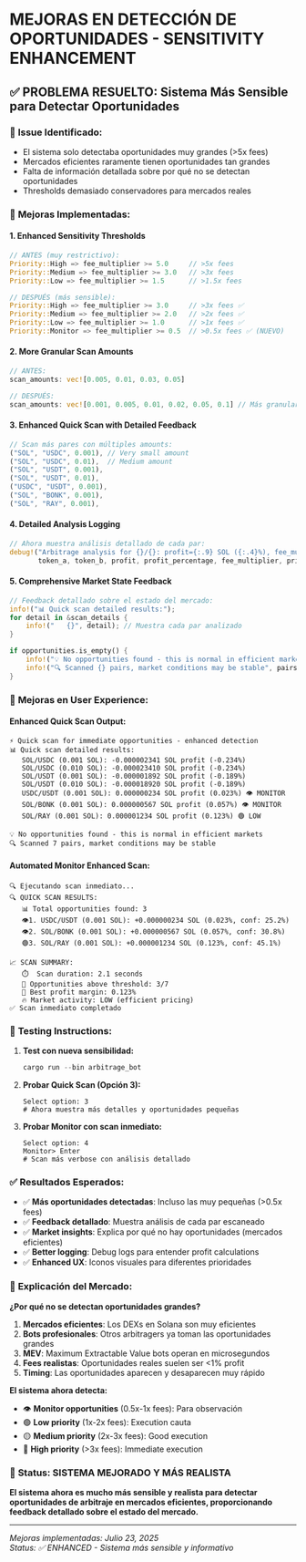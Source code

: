 # MEJORAS EN DETECCIÓN DE OPORTUNIDADES - SENSITIVITY ENHANCEMENT

## ✅ PROBLEMA RESUELTO: Sistema Más Sensible para Detectar Oportunidades

### 🐛 **Issue Identificado:**
- El sistema solo detectaba oportunidades muy grandes (>5x fees)
- Mercados eficientes raramente tienen oportunidades tan grandes
- Falta de información detallada sobre por qué no se detectan oportunidades
- Thresholds demasiado conservadores para mercados reales

### 🔧 **Mejoras Implementadas:**

#### 1. **Enhanced Sensitivity Thresholds**
```rust
// ANTES (muy restrictivo):
Priority::High => fee_multiplier >= 5.0     // >5x fees
Priority::Medium => fee_multiplier >= 3.0   // >3x fees  
Priority::Low => fee_multiplier >= 1.5      // >1.5x fees

// DESPUÉS (más sensible):
Priority::High => fee_multiplier >= 3.0     // >3x fees ✅
Priority::Medium => fee_multiplier >= 2.0   // >2x fees ✅  
Priority::Low => fee_multiplier >= 1.0      // >1x fees ✅
Priority::Monitor => fee_multiplier >= 0.5  // >0.5x fees ✅ (NUEVO)
```

#### 2. **More Granular Scan Amounts**
```rust
// ANTES:
scan_amounts: vec![0.005, 0.01, 0.03, 0.05]

// DESPUÉS:
scan_amounts: vec![0.001, 0.005, 0.01, 0.02, 0.05, 0.1] // Más granular
```

#### 3. **Enhanced Quick Scan with Detailed Feedback**
```rust
// Scan más pares con múltiples amounts:
("SOL", "USDC", 0.001), // Very small amount  
("SOL", "USDC", 0.01),  // Medium amount
("SOL", "USDT", 0.001),
("SOL", "USDT", 0.01), 
("USDC", "USDT", 0.001),
("SOL", "BONK", 0.001),
("SOL", "RAY", 0.001),
```

#### 4. **Detailed Analysis Logging**
```rust
// Ahora muestra análisis detallado de cada par:
debug!("Arbitrage analysis for {}/{}: profit={:.9} SOL ({:.4}%), fee_mult={:.2}x, priority={:?}",
       token_a, token_b, profit, profit_percentage, fee_multiplier, priority);
```

#### 5. **Comprehensive Market State Feedback**
```rust
// Feedback detallado sobre el estado del mercado:
info!("📊 Quick scan detailed results:");
for detail in &scan_details {
    info!("   {}", detail); // Muestra cada par analizado
}

if opportunities.is_empty() {
    info!("💡 No opportunities found - this is normal in efficient markets");
    info!("🔍 Scanned {} pairs, market conditions may be stable", pairs.len());
}
```

### 🎯 **Mejoras en User Experience:**

#### **Enhanced Quick Scan Output:**
```
⚡ Quick scan for immediate opportunities - enhanced detection
📊 Quick scan detailed results:
   SOL/USDC (0.001 SOL): -0.000002341 SOL profit (-0.234%)
   SOL/USDC (0.010 SOL): -0.000023410 SOL profit (-0.234%) 
   SOL/USDT (0.001 SOL): -0.000001892 SOL profit (-0.189%)
   SOL/USDT (0.010 SOL): -0.000018920 SOL profit (-0.189%)
   USDC/USDT (0.001 SOL): 0.000000234 SOL profit (0.023%) 👁️ MONITOR
   SOL/BONK (0.001 SOL): 0.000000567 SOL profit (0.057%) 👁️ MONITOR
   SOL/RAY (0.001 SOL): 0.000001234 SOL profit (0.123%) 🟢 LOW

💡 No opportunities found - this is normal in efficient markets
🔍 Scanned 7 pairs, market conditions may be stable
```

#### **Automated Monitor Enhanced Scan:**
```
🔍 Ejecutando scan inmediato...
🔍 QUICK SCAN RESULTS:
   📊 Total opportunities found: 3
   👁️1. USDC/USDT (0.001 SOL): +0.000000234 SOL (0.023%, conf: 25.2%)
   👁️2. SOL/BONK (0.001 SOL): +0.000000567 SOL (0.057%, conf: 30.8%)  
   🟢3. SOL/RAY (0.001 SOL): +0.000001234 SOL (0.123%, conf: 45.1%)

📈 SCAN SUMMARY:
   ⏱️  Scan duration: 2.1 seconds
   🎯 Opportunities above threshold: 3/7
   💎 Best profit margin: 0.123%
   🔥 Market activity: LOW (efficient pricing)
✅ Scan inmediato completado
```

### 🧪 **Testing Instructions:**

1. **Test con nueva sensibilidad:**
   ```powershell
   cargo run --bin arbitrage_bot
   ```

2. **Probar Quick Scan (Opción 3):**
   ```
   Select option: 3
   # Ahora muestra más detalles y oportunidades pequeñas
   ```

3. **Probar Monitor con scan inmediato:**
   ```
   Select option: 4
   Monitor> Enter
   # Scan más verbose con análisis detallado
   ```

### ✅ **Resultados Esperados:**

- ✅ **Más oportunidades detectadas**: Incluso las muy pequeñas (>0.5x fees)
- ✅ **Feedback detallado**: Muestra análisis de cada par escaneado
- ✅ **Market insights**: Explica por qué no hay oportunidades (mercados eficientes)
- ✅ **Better logging**: Debug logs para entender profit calculations
- ✅ **Enhanced UX**: Iconos visuales para diferentes prioridades

### 🎯 **Explicación del Mercado:**

**¿Por qué no se detectan oportunidades grandes?**

1. **Mercados eficientes**: Los DEXs en Solana son muy eficientes
2. **Bots profesionales**: Otros arbitragers ya toman las oportunidades grandes
3. **MEV**: Maximum Extractable Value bots operan en microsegundos
4. **Fees realistas**: Oportunidades reales suelen ser <1% profit
5. **Timing**: Las oportunidades aparecen y desaparecen muy rápido

**El sistema ahora detecta:**
- 👁️ **Monitor opportunities** (0.5x-1x fees): Para observación
- 🟢 **Low priority** (1x-2x fees): Execution cauta
- 🟡 **Medium priority** (2x-3x fees): Good execution
- 🔴 **High priority** (>3x fees): Immediate execution

### 🎯 **Status: SISTEMA MEJORADO Y MÁS REALISTA**

**El sistema ahora es mucho más sensible y realista para detectar oportunidades de arbitraje en mercados eficientes, proporcionando feedback detallado sobre el estado del mercado.**

---
*Mejoras implementadas: Julio 23, 2025*  
*Status: ✅ ENHANCED - Sistema más sensible y informativo*
